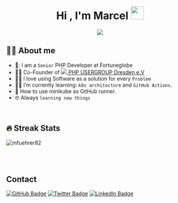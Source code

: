 <h1 align="center">Hi , I'm Marcel <img src="https://media.giphy.com/media/hvRJCLFzcasrR4ia7z/giphy.gif" width="35"></h1>
<p align="center">
  <a href="https://github.com/DenverCoder1/readme-typing-svg"><img src="https://readme-typing-svg.herokuapp.com?color=2D91F7&lines=Hello+%3A)+I+am+PHP+Developer;Never+stop+learning+new+things;Welcome+to+my+page.&center=true&width=500&height=50"></a>
</p>

## :sassy_man:  About me
- 🏢: I am a `Senior` PHP Developer at Fortuneglobe
- 👨‍🎓 Co-Founder of <a href="https://phpug-dresden.org/"><img src="https://avatars.githubusercontent.com/u/16303605?s=12&v=4"> PHP USERGROUP Dresden e.V</a>
- :technologist: I love using Software as a solution for every `Problem`
- :student: I’m currently learning: `k8s architecture` and `GitHub Actions`.
- :thinking: How to use minikube as GitHub runner. 
- :nerd_face: Always `learning new things`


<br>

## 🔥 Streak Stats
<p><img src="https://github-readme-streak-stats.herokuapp.com/?user=mfuehrer82" alt="mfuehrer82" /></p>

<br>
<br>

## Contact

[![GitHub Badge](https://img.shields.io/badge/-GitHub-000?style=flat&logo=Github&logoColor=white)](https://github.com/mfuehrer82)
[![Twitter Badge](https://img.shields.io/badge/-Twitter-1ca0f1?style=flat&logo=twitter&logoColor=white&link=https://twitter.com/digg0r)](https://twitter.com/digg0r)
[![LinkedIn Badge](https://img.shields.io/badge/-LinkedIn-0077b5?style=flat&logo=linkedin&logoColor=white&link=https://www.linkedin.com/in/marcel-f%C3%BChrer-50b7ba235/)](https://www.linkedin.com/in/marcel-f%C3%BChrer-50b7ba235/)
